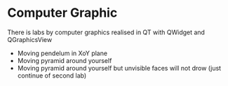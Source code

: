 # Сomputer Graphic
There is labs by computer graphics realised in QT with QWidget and QGraphicsView
 - Moving pendelum in XoY plane
 - Moving pyramid around yourself
 - Moving pyramid around yourself but unvisible faces will not drow (just continue of second lab)
 
